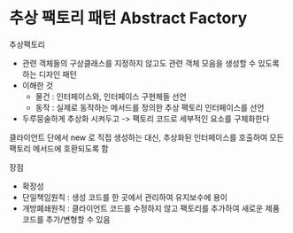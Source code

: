 # 추상 팩토리 패턴 Abstract Factory
추상팩토리
* 관련 객체들의 구상클래스를 지정하지 않고도 관련 객체 모음을 생성할 수 있도록 하는 디자인 패턴
* 이해한 것
  * 물건 : 인터페이스와, 인터페이스 구현체들 선언
  * 동작 : 실제로 동작하는 메서드를 정의한 추상 팩토리 인터페이스를 선언
* 두루뭉술하게 추상화 시켜두고 -> 팩토리 코드로 세부적인 요소를 구체화한다

클라이언트 단에서 new 로 직접 생성하는 대신, 추상화된 인터페이스를 호출하여 모든 팩토리 메서드에 호환되도록 함

장점
* 확장성
* 단일책임원칙 : 생성 코드를 한 곳에서 관리하여 유지보수에 용이
* 개방폐쇄원칙 : 클라이언트 코드를 수정하지 않고 팩토리를 추가하여 새로운 제품 코드를 추가/변형할 수 있음

